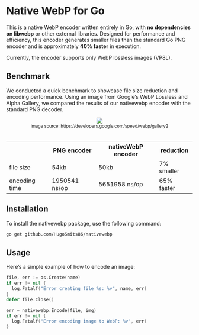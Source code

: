 # Native WebP for Go

This is a native WebP encoder written entirely in Go, with **no dependencies on libwebp** or other external libraries. Designed for performance and efficiency, this encoder generates smaller files than the standard Go PNG encoder and is approximately **40% faster** in execution.

Currently, the encoder supports only WebP lossless images (VP8L).

## Benchmark

We conducted a quick benchmark to showcase file size reduction and encoding performance. Using an image from Google’s WebP Lossless and Alpha Gallery, we compared the results of our nativewebp encoder with the standard PNG decoder.

<p align="center">
  <img src="https://www.gstatic.com/webp/gallery3/4.png">
  <br/>
  <sub>image source: https://developers.google.com/speed/webp/gallery2</sub>
  <br/><br/>
  <table align="center">
    <tr>
      <th></th>
      <th>PNG encoder</th>
      <th>nativeWebP encoder</th>
      <th>reduction</th>
    </tr>
    <tr>
      <td>file size</td>
      <td>54kb</td>
      <td>50kb</td>
      <td>7% smaller</td>
    </tr>
    <tr>
      <td>encoding time</td>
      <td>1950541 ns/op</td>
      <td>5651958 ns/op</td>
      <td>65% faster</td>
    </tr>
  </table>
</p>

## Installation

To install the nativewebp package, use the following command:
```Bash
go get github.com/HugoSmits86/nativewebp
```
## Usage

Here’s a simple example of how to encode an image:
```Go
file, err := os.Create(name)
if err != nil {
  log.Fatalf("Error creating file %s: %v", name, err)
}
defer file.Close()

err = nativewebp.Encode(file, img)
if err != nil {
  log.Fatalf("Error encoding image to WebP: %v", err)
}
```
